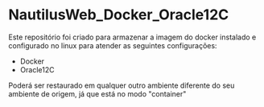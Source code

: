 # NautilusWeb_Docker_Oracle12C

Este repositório foi criado para armazenar a imagem do docker instalado e configurado no linux para atender as seguintes configurações:

- Docker
- Oracle12C

Poderá ser restaurado em qualquer outro ambiente diferente do seu ambiente de origem, já que está no modo "container"
